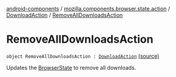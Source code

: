 [android-components](../../index.md) / [mozilla.components.browser.state.action](../index.md) / [DownloadAction](index.md) / [RemoveAllDownloadsAction](./-remove-all-downloads-action.md)

# RemoveAllDownloadsAction

`object RemoveAllDownloadsAction : `[`DownloadAction`](index.md) [(source)](https://github.com/mozilla-mobile/android-components/blob/master/components/browser/state/src/main/java/mozilla/components/browser/state/action/BrowserAction.kt#L585)

Updates the [BrowserState](../../mozilla.components.browser.state.state/-browser-state/index.md) to remove all downloads.

